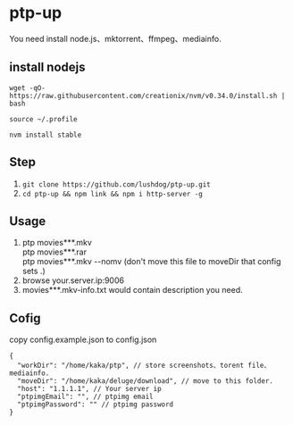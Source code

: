# ptp-up
You need install node.js、mktorrent、ffmpeg、mediainfo.

## install nodejs

```
wget -qO- https://raw.githubusercontent.com/creationix/nvm/v0.34.0/install.sh | bash

source ~/.profile

nvm install stable
```

## Step
1. ```git clone https://github.com/lushdog/ptp-up.git```
2. ```cd ptp-up && npm link && npm i http-server -g```

## Usage

1. ptp movies***.mkv <br>
   ptp movies***.rar <br>
   ptp movies***.mkv --nomv (don't move this file to moveDir that config sets .)
2. browse your.server.ip:9006
3. movies***.mkv-info.txt would contain description you need.

## Cofig

copy config.example.json to config.json

```
{
  "workDir": "/home/kaka/ptp", // store screenshots、torent file、mediainfo.
  "moveDir": "/home/kaka/deluge/download", // move to this folder.
  "host": "1.1.1.1", // Your server ip
  "ptpimgEmail": "", // ptpimg email
  "ptpimgPassword": "" // ptpimg password
}
```
